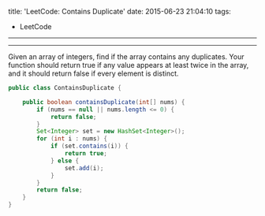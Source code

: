 title: 'LeetCode: Contains Duplicate'
date: 2015-06-23 21:04:10
tags:
 - LeetCode
---
<hr/>   
Given an array of integers, find if the array contains any duplicates. Your function should return true if any value appears at least twice in the array, and it should return false if every element is distinct.

```java
public class ContainsDuplicate {

	public boolean containsDuplicate(int[] nums) {
		if (nums == null || nums.length <= 0) {
			return false;
		}
		Set<Integer> set = new HashSet<Integer>();
		for (int i : nums) {
			if (set.contains(i)) {
				return true;
			} else {
				set.add(i);
			}
		}
		return false;
	}
}
```